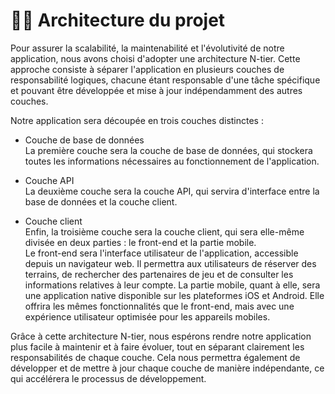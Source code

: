 # 👷‍♀ Architecture du projet

Pour assurer la scalabilité, la maintenabilité et l'évolutivité de notre application, nous avons choisi d'adopter une architecture N-tier. Cette approche consiste à séparer l'application en plusieurs couches de responsabilité logiques, chacune étant responsable d'une tâche spécifique et pouvant être développée et mise à jour indépendamment des autres couches.

Notre application sera découpée en trois couches distinctes : <br>

- Couche de base de données
<br>La première couche sera la couche de base de données, qui stockera toutes les informations nécessaires au fonctionnement de l'application. 

- Couche API
<br>La deuxième couche sera la couche API, qui servira d'interface entre la base de données et la couche client. 

- Couche client
<br>Enfin, la troisième couche sera la couche client, qui sera elle-même divisée en deux parties : le front-end et la partie mobile.
<br>Le front-end sera l'interface utilisateur de l'application, accessible depuis un navigateur web. Il permettra aux utilisateurs de réserver des terrains, de rechercher des partenaires de jeu et de consulter les informations relatives à leur compte. La partie mobile, quant à elle, sera une application native disponible sur les plateformes iOS et Android. Elle offrira les mêmes fonctionnalités que le front-end, mais avec une expérience utilisateur optimisée pour les appareils mobiles.

Grâce à cette architecture N-tier, nous espérons rendre notre application plus facile à maintenir et à faire évoluer, tout en séparant clairement les responsabilités de chaque couche. Cela nous permettra également de développer et de mettre à jour chaque couche de manière indépendante, ce qui accélérera le processus de développement.